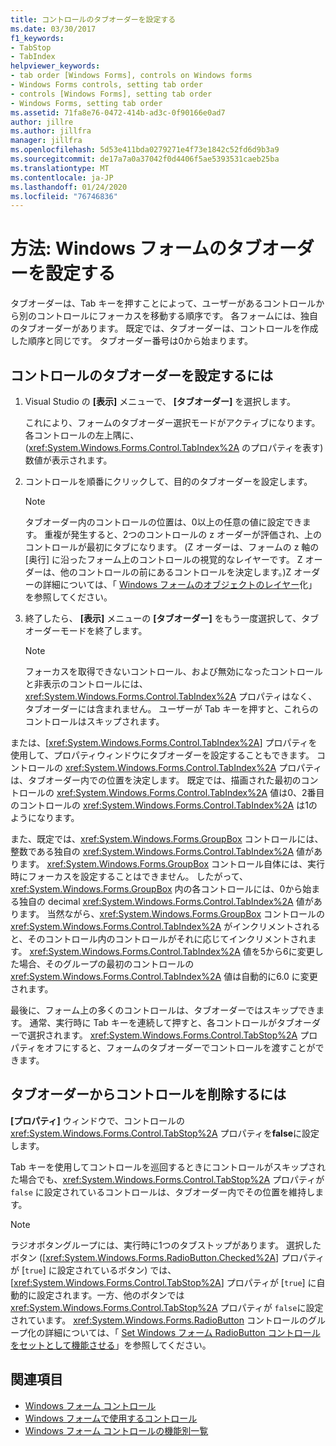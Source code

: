 ```yaml
---
title: コントロールのタブオーダーを設定する
ms.date: 03/30/2017
f1_keywords:
- TabStop
- TabIndex
helpviewer_keywords:
- tab order [Windows Forms], controls on Windows forms
- Windows Forms controls, setting tab order
- controls [Windows Forms], setting tab order
- Windows Forms, setting tab order
ms.assetid: 71fa8e76-0472-414b-ad3c-0f90166e0ad7
author: jillre
ms.author: jillfra
manager: jillfra
ms.openlocfilehash: 5d53e411bda0279271e4f73e1842c52fd6d9b3a9
ms.sourcegitcommit: de17a7a0a37042f0d4406f5ae5393531caeb25ba
ms.translationtype: MT
ms.contentlocale: ja-JP
ms.lasthandoff: 01/24/2020
ms.locfileid: "76746836"
---
```

# <a name="how-to-set-the-tab-order-on-windows-forms"></a>方法: Windows フォームのタブオーダーを設定する

タブオーダーは、Tab キーを押すことによって、ユーザーがあるコントロールから別のコントロールにフォーカスを移動する順序です。 各フォームには、独自のタブオーダーがあります。 既定では、タブオーダーは、コントロールを作成した順序と同じです。 タブオーダー番号は0から始まります。

## <a name="to-set-the-tab-order-of-a-control"></a>コントロールのタブオーダーを設定するには

1. Visual Studio の **[表示]** メニューで、 **[タブオーダー]** を選択します。

   これにより、フォームのタブオーダー選択モードがアクティブになります。 各コントロールの左上隅に、(<xref:System.Windows.Forms.Control.TabIndex%2A> のプロパティを表す) 数値が表示されます。

2. コントロールを順番にクリックして、目的のタブオーダーを設定します。

   > [!NOTE]
   > タブオーダー内のコントロールの位置は、0以上の任意の値に設定できます。 重複が発生すると、2つのコントロールの z オーダーが評価され、上のコントロールが最初にタブになります。 (Z オーダーは、フォームの z 軸の [奥行] に沿ったフォーム上のコントロールの視覚的なレイヤーです。 Z オーダーは、他のコントロールの前にあるコントロールを決定します。)Z オーダーの詳細については、「 [Windows フォームのオブジェクトのレイヤー](how-to-layer-objects-on-windows-forms.md)化」を参照してください。

3. 終了したら、 **[表示]** メニューの **[タブオーダー]** をもう一度選択して、タブオーダーモードを終了します。

   > [!NOTE]
   > フォーカスを取得できないコントロール、および無効になったコントロールと非表示のコントロールには、<xref:System.Windows.Forms.Control.TabIndex%2A> プロパティはなく、タブオーダーには含まれません。 ユーザーが Tab キーを押すと、これらのコントロールはスキップされます。

または、[<xref:System.Windows.Forms.Control.TabIndex%2A>] プロパティを使用して、プロパティウィンドウにタブオーダーを設定することもできます。 コントロールの <xref:System.Windows.Forms.Control.TabIndex%2A> プロパティは、タブオーダー内での位置を決定します。 既定では、描画された最初のコントロールの <xref:System.Windows.Forms.Control.TabIndex%2A> 値は0、2番目のコントロールの <xref:System.Windows.Forms.Control.TabIndex%2A> は1のようになります。

また、既定では、<xref:System.Windows.Forms.GroupBox> コントロールには、整数である独自の <xref:System.Windows.Forms.Control.TabIndex%2A> 値があります。 <xref:System.Windows.Forms.GroupBox> コントロール自体には、実行時にフォーカスを設定することはできません。 したがって、<xref:System.Windows.Forms.GroupBox> 内の各コントロールには、0から始まる独自の decimal <xref:System.Windows.Forms.Control.TabIndex%2A> 値があります。 当然ながら、<xref:System.Windows.Forms.GroupBox> コントロールの <xref:System.Windows.Forms.Control.TabIndex%2A> がインクリメントされると、そのコントロール内のコントロールがそれに応じてインクリメントされます。 <xref:System.Windows.Forms.Control.TabIndex%2A> 値を5から6に変更した場合、そのグループの最初のコントロールの <xref:System.Windows.Forms.Control.TabIndex%2A> 値は自動的に6.0 に変更されます。

最後に、フォーム上の多くのコントロールは、タブオーダーではスキップできます。 通常、実行時に Tab キーを連続して押すと、各コントロールがタブオーダーで選択されます。 <xref:System.Windows.Forms.Control.TabStop%2A> プロパティをオフにすると、フォームのタブオーダーでコントロールを渡すことができます。

## <a name="to-remove-a-control-from-the-tab-order"></a>タブオーダーからコントロールを削除するには

**[プロパティ]** ウィンドウで、コントロールの <xref:System.Windows.Forms.Control.TabStop%2A> プロパティを**false**に設定します。

Tab キーを使用してコントロールを巡回するときにコントロールがスキップされた場合でも、<xref:System.Windows.Forms.Control.TabStop%2A> プロパティが `false` に設定されているコントロールは、タブオーダー内でその位置を維持します。

> [!NOTE]
> ラジオボタングループには、実行時に1つのタブストップがあります。 選択したボタン ([<xref:System.Windows.Forms.RadioButton.Checked%2A>] プロパティが [`true`] に設定されているボタン) では、[<xref:System.Windows.Forms.Control.TabStop%2A>] プロパティが [`true`] に自動的に設定されます。一方、他のボタンでは <xref:System.Windows.Forms.Control.TabStop%2A> プロパティが `false`に設定されています。 <xref:System.Windows.Forms.RadioButton> コントロールのグループ化の詳細については、「 [Set Windows フォーム RadioButton コントロールをセットとして機能させる](how-to-group-windows-forms-radiobutton-controls-to-function-as-a-set.md)」を参照してください。

## <a name="see-also"></a>関連項目

- [Windows フォーム コントロール](index.md)
- [Windows フォームで使用するコントロール](controls-to-use-on-windows-forms.md)
- [Windows フォーム コントロールの機能別一覧](windows-forms-controls-by-function.md)
